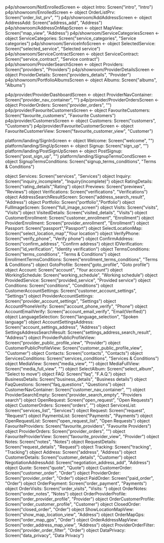 p4p/showroom/NotEnrolledScreen <- object Intro: Screen("intro", "Intro") 
p4p/showroom/EnrolledScreen <- object OrderListPrv: Screen("order_list_prv", "")
p4p/showroom/AddAddressScreen <- object AddressAdd: Screen("address_add", "Address")
p4p/showroom/AddressOnMapScreen <- object MapView: Screen("map_view", "Address")
p4p/showroom/ServiceCategoriesScreen <- object ServiceCategories: Screen("service_categories", "Service categories")
p4p/showroom/ServiceInfoScreen <- object SelectedService: Screen("selected_service", "Selected service")
p4p/showroom/ServiceContractScreen <- object ServiceContract: Screen("service_contract", "Service contract")
p4p/showroom/ProviderSearchScreen <- object Providers: Screen("providers", "Providers")
p4p/showroom/ProviderDetailsScreen <- object ProviderDetails: Screen("providers_details", "Provider")
p4p/showroom/PortfolioAlbumsScreen <- object Albums: Screen("albums", "Albums")

p4p/provider/ProviderDashboardScreen <- object ProviderNavContainer: Screen("provider_nav_container", "")
p4p/provider/ProviderOrdersScreen <- object ProviderOrders: Screen("provider_orders", "")
p4p/provider/FavouriteCustomersScreen <- object FavouriteCustomers: Screen("favourite_customers", "Favourite Customers")
p4p/provider/CustomersScreen <- object Customers: Screen("customers", "Customers")
p4p/provider/FavouriteCustomerScreen <- object FavouriteCustomerView: Screen("favourite_customer_view", "Customer")


platform/landing/SignInScreen <- object Welcome: Screen("welcome", "")
platform/landing/SingUpScreen <- object Signup: Screen("sign_up", "")
platform/landing/PostSignUpScreen <- object PostSignup: Screen("post_sign_up", "")
platform/landing/SignupTermsCondScreen <- object SignupTermsConditions: Screen("signup_terms_conditions", "Terms & Conditions")





object Services: Screen("services", "Services")
object Inquiry: Screen("inquiry_incomplete", "Inquiry(incomplete)")
object RatingDetails: Screen("rating_details","Rating")
object Previews: Screen("previews", "Reviews")
object Verifications: Screen("verifications", "Verifications")
object AddressSearchResultScreen: Screen("address_search_result", "Address")
object Portfolio: Screen("portfolio","Portfolio")
object FullImageScreen: Screen("full_image_screen")
object Visits: Screen("visits", "Visits")
object VisitedDetails: Screen("visited_details", "Visits")
object CustomerEnrollment: Screen("customer_enrollment", "Enrollment")
object ProviderEnrollment: Screen("provider_enrollment", "Enrollment")
object Passport: Screen("passport","Passport")
object SelectLocationMap: Screen("select_location_map","Your location")
object VerifyPhone: Screen("verify_phone", "Verify phone")
object ConfirmAddress: Screen("confirm_address", "Confirm address")
object IDVerification: Screen("id_verification", "Identity verification")
object TermsConditions: Screen("terms_conditions", "Terms & Conditions")
object EnrollmentTermsConditions: Screen("enrollment_terms_conditions", "Terms & Conditions")
object GotoProfile: Screen("goto_profile", "Goto profile")
object Account: Screen("account", "Your account")
object WorkingSchedule: Screen("working_schedule", "Working schedule")
object ProvidedService: Screen("provided_service", "Provided service")
object Conditions: Screen("conditions", "Conditions")
object CustomerAccountSettings: Screen("customer_account_settings", "Settings")
object ProviderAccountSettings: Screen("provider_account_settings", "Settings")
object AccountPhoneVerify: Screen("account_phone_verify", "Phone")
object AccountEmailVerify: Screen("account_email_verify", "Email(Verified)")
object LanguageSelection: Screen("language_selection", "Spoken language")
object AccountSettingsAddress: Screen("account_settings_address", "Address")
object SettingsAddressSearchResult: Screen("settings_address_search_result", "Address")
object ProviderPublicProfileView: Screen("provider_public_profile_view", "Provider")
object CustomerPublicProfileView: Screen("customer_public_profile_view", "Customer")
object Contacts: Screen("contacts", "Contacts")
object ServicesConditions: Screen("services_conditions", "Services & Conditions")
object MediaView: Screen("media_view", "")
object MediaFullView: Screen("media_full_view", "")
object SelectAlbum: Screen("select_album", "Select to move")
object FAQ: Screen("faq", "F.A.Q.")
object BusinessDetails: Screen("business_details", "Business details")
object FaqQuestions: Screen("faq_questions", "Questions")
object CustomerNavContainer: Screen("customer_nav_container", "")
object ProviderSearchEmpty: Screen("provider_search_empty", "Providers search")
object OpenRequest: Screen("open_request", "Open Requests")
object CustomerOrders: Screen("orders", "")
object ServicesList: Screen("services_list", "Services")
object Request: Screen("request", "Request")
object PaymentsList: Screen("Payments", "Payments")
object OpenRequestList: Screen("open_request_list", "Open Requests")
object FavouriteProviders: Screen("favourite_providers", "Favourite Providers")
object ProviderOrders: Screen("provider_orders", "")
object FavouriteProviderView: Screen("favourite_provider_view", "Provider")
object Notes: Screen("notes", "Notes")
object RequestDetails: Screen("request_details", "Request")
object Tracking: Screen("tracking", "Tracking")
object Address: Screen("address", "Address")
object CustomerDetails: Screen("customer_details", "Customer")
object NegotiationAddressAdd: Screen("negotiation_address_add", "Address")
object Quote: Screen("quote", "Quote")
object CustomerOrder: Screen("customer_order", "Order")
object ProviderOrder: Screen("provider_order", "Order")
object PaidOrder: Screen("paid_order", "Order")
object OrderPayment: Screen("order_payment", "Payments")
object OrderVisits: Screen("order_visits", "Visits: ")
object OrderNotes: Screen("order_notes", "Notes")
object OrderProviderProfile: Screen("order_provider_profile", "Provider")
object OrderCustomerProfile: Screen("order_customer_profile", "Customer")
object ClosedOrder: Screen("closed_order", "Order")
object ShowLocationMapView: Screen("show_map_location_view", "Address")
object OrderMapGps: Screen("order_map_gps", "Order")
object OrderAddressMapView: Screen("order_address_map_view", "Address")
object ProviderOrderFilter: Screen("provider_order_filter", "Order")
object DataPrivacy: Screen("data_privacy", "Data Privacy")